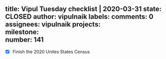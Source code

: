 title:	Vipul Tuesday checklist | 2020-03-31
state:	CLOSED
author:	vipulnaik
labels:	
comments:	0
assignees:	vipulnaik
projects:	
milestone:	
number:	141
--
- [x] Finish the 2020 Unites States Census
